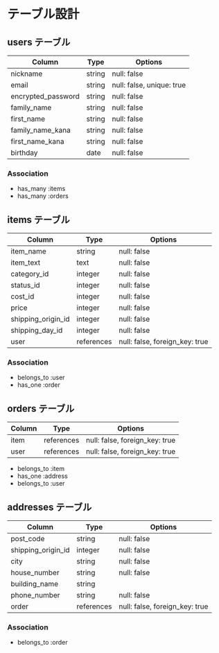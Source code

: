 # テーブル設計

## users テーブル

| Column             | Type   | Options                   |
| ------------------ | ------ | ------------------------- |
| nickname           | string | null: false               |
| email              | string | null: false, unique: true |
| encrypted_password | string | null: false               |
| family_name        | string | null: false               |
| first_name         | string | null: false               |
| family_name_kana   | string | null: false               |
| first_name_kana    | string | null: false               |
| birthday           | date   | null: false               |

### Association

- has_many :items
- has_many :orders

## items テーブル

| Column             | Type        | Options                        |
| ------------------ | ----------- | ------------------------------ |
| item_name          | string      | null: false                    |
| item_text          | text        | null: false                    |
| category_id        | integer     | null: false                    |
| status_id          | integer     | null: false                    |
| cost_id            | integer     | null: false                    |
| price              | integer     | null: false                    |
| shipping_origin_id | integer     | null: false                    |
| shipping_day_id    | integer     | null: false                    |
| user               | references  | null: false, foreign_key: true |

### Association

- belongs_to :user
- has_one :order

## orders テーブル

| Column             | Type        | Options                        |
| ------------------ | ----------- | ------------------------------ |
| item               | references  | null: false, foreign_key: true |
| user               | references  | null: false, foreign_key: true |

- belongs_to :item
- has_one :address
- belongs_to :user

## addresses テーブル

| Column             | Type       | Options                        |
| ------------------ | ---------- | ------------------------------ |
| post_code          | string     | null: false                    |
| shipping_origin_id | integer    | null: false                    |
| city               | string     | null: false                    |
| house_number       | string     | null: false                    |
| building_name      | string     |                                |
| phone_number       | string     | null: false                    |
| order              | references | null: false, foreign_key: true |

### Association

- belongs_to :order
